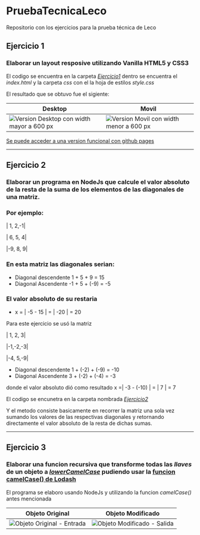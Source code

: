 # PruebaTecnicaLeco
Repositorio con los ejercicios para la prueba técnica de Leco

## Ejercicio 1
### Elaborar un layout resposive utilizando Vanilla HTML5 y CSS3

El codigo se encuentra en la carpeta [_Ejercicio1_](https://github.com/skintigth/PruebaTecnicaLeco/tree/master/Ejercicio1) dentro se encuentra el _index.html_ y la carpeta _css_ con el la hoja de estilos _style.css_

El resultado que se obtuvo fue el sigiente:

| Desktop                                                                                                                           | Movil                                                                                                                         |
| --------------------------------------------------------------------------------------------------------------------------------- | ----------------------------------------------------------------------------------------------------------------------------- |
| ![Version Desktop con width mayor a 600 px](https://github.com/skintigth/PruebaTecnicaLeco/blob/master/docs/previews/desktop.png) | ![Version Movil con width menor a 600 px](https://github.com/skintigth/PruebaTecnicaLeco/blob/master/docs/previews/movil.png) |

[Se puede acceder a una version funcional con github pages](https://skintigth.github.io/PruebaTecnicaLeco/)

___

## Ejercicio 2
### Elaborar un programa en NodeJs que calcule el valor absoluto de la resta de la suma de los elementos de las diagonales de una matriz.

### Por ejemplo:

| 1, 2,-1|

| 6, 5, 4|

|-9, 8, 9|

### En esta matriz las diagonales serian:
* Diagonal descendente 1 + 5 + 9 = 15
* Diagonal Ascendente -1 + 5 + (-9) = -5

### El valor absoluto de su restaria
* x = | -5 - 15 | = | -20 | = 20

Para este ejercicio se usó la matriz

| 1, 2, 3|

|-1,-2,-3|

|-4, 5,-9|

* Diagonal descendente 1 + (-2) + (-9) = -10
* Diagonal Ascendente 3 + (-2) + (-4) = -3

donde el valor absoluto dió como resultado x =| -3 - (-10) | = | 7 | = 7

El codigo se encunetra en la carpeta nombrada [_Ejercicio2_](https://github.com/skintigth/PruebaTecnicaLeco/tree/master/Ejercicio2)

Y el metodo consiste basicamente en recorrer la matriz una sola vez sumando los valores de las respectivas diagonales y retornando directamente el valor absoluto de la resta de dichas sumas.

___

## Ejercicio 3
### Elaborar una funcion recursiva que transforme todas las _llaves_ de un objeto a [_lowerCamelCase_](http://wiki.c2.com/?LowerCamelCase) pudiendo usar la [funcion camelCase() de Lodash](https://lodash.com/docs/4.17.11#camelCase)

El programa se elaboro usando NodeJs y utilizando la funcion _camelCase()_ antes mencionada

| Objeto Original                                                                                                           | Objeto Modificado                                                                                                         |
| ------------------------------------------------------------------------------------------------------------------------- | ------------------------------------------------------------------------------------------------------------------------- |
| ![Objeto Original - Entrada](https://github.com/skintigth/PruebaTecnicaLeco/blob/master/docs/previews/objeto_entrada.png) | ![Objeto Modificado - Salida](https://github.com/skintigth/PruebaTecnicaLeco/blob/master/docs/previews/objeto_salida.png) |

